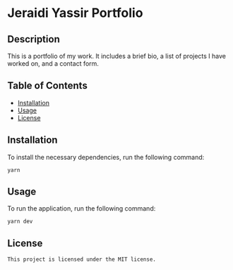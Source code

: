 # Jeraidi Yassir Portfolio

## Description

This is a portfolio of my work. It includes a brief bio, a list of projects I have worked on, and a contact form.

## Table of Contents

- [Installation](#installation)
- [Usage](#usage)
- [License](#license)

## Installation

To install the necessary dependencies, run the following command:

```yarn
yarn
```

## Usage

To run the application, run the following command:

```yarn 
yarn dev
```

## License

```
This project is licensed under the MIT license.
```
